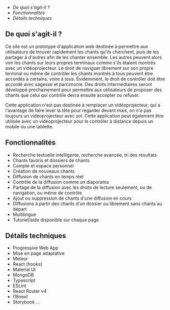 * _De quoi s'agit-il ?_
* _Fonctionnalités_
* _Détails techniques_

## De quoi s'agit-il ?
Ce site est un prototype d'application web destinée à permettre aux utilisateurs de trouver rapidement les chants qu'ils cherchent, puis de les partager à d'autres afin de les chanter ensemble. Les autres peuvent alors voir les chants sur leurs propres terminaux comme s'ils étaient montrés avec un vidéoprojecteur. Le droit de naviguer librement sur son propre terminal ou même de contrôler les chants montrés à tous peuvent être accordés à certains, voire à tous.
Évidemment, le droit de contrôler doit être accordé avec sagesse et parcimonie. Des droits intermédiaires seront développé prochainement pour permettre aux utilisateurs de proposer des chants que celui qui contrôle devra ensuite accepter ou refuser.

Cette application n'est pas destinée à remplacer un vidéoprojecteur, qui a l'avantage de faire lever la tête pour regarder devant mais, on n'a pas toujours un vidéoprojecteur avec soi. Cette application peut également être utilisée avec un vidéoprojecteur pour le contrôler à distance depuis un mobile ou une tablette.

## Fonctionnalités
- Recherche textuelle intelligente, recherche avancée, tri des résultats
- Chants favoris et dossiers de chants
- Compte et espace personnel
- Création de nouveaux chants
- Diffusion de chants en temps réel
- Contrôle de la diffusion comme un diaporama
- Partage de la diffusion avec les droits de lecture seulement, ou de navigation, ou même de contrôle
- Ajout ou suppression de chants d'une diffusion en cours
- Diffusions à partir des chants d'un dossier ou librement sans chants au départ
- Multilingue
- Tutoriel/aide disponible sur chaque page

## Détails techniques
- Progressive Web App
- Mise en page adaptative
- Meteor
- React (hooks)
- Material UI
- MongoDB
- Typescript
- ESLint
- React Router v4
- I18next
- Storybook
...